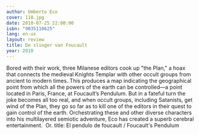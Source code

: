 ```yaml
---
author: Umberto Eco
cover: 118.jpg
date: 2010-07-25 22:00:00
isbn: "9035110625"
lang: en-us
layout: review
title: De slinger van Foucault
year: 2010
---
```


Bored with their work, three Milanese editors cook up "the Plan," a hoax that connects the medieval Knights Templar with other occult groups from ancient to modern times. This produces a map indicating the geographical point from which all the powers of the earth can be controlled—a point located in Paris, France, at Foucault’s Pendulum. But in a fateful turn the joke becomes all too real, and when occult groups, including Satanists, get wind of the Plan, they go so far as to kill one of the editors in their quest to gain control of the earth.
Orchestrating these and other diverse characters into his multilayered semiotic adventure, Eco has created a superb cerebral entertainment. 
Or. title: El pendulo de foucault / Foucault's Pendulum
